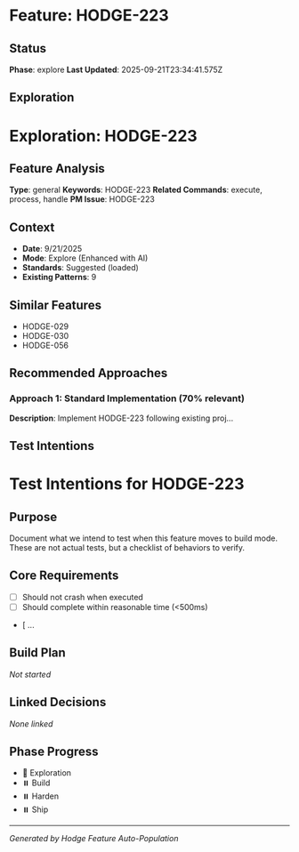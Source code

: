 # Feature: HODGE-223

## Status
**Phase**: explore
**Last Updated**: 2025-09-21T23:34:41.575Z

## Exploration
# Exploration: HODGE-223

## Feature Analysis
**Type**: general
**Keywords**: HODGE-223
**Related Commands**: execute, process, handle
**PM Issue**: HODGE-223

## Context
- **Date**: 9/21/2025
- **Mode**: Explore (Enhanced with AI)
- **Standards**: Suggested (loaded)
- **Existing Patterns**: 9


## Similar Features
- HODGE-029
- HODGE-030
- HODGE-056




## Recommended Approaches


### Approach 1: Standard Implementation (70% relevant)
**Description**: Implement HODGE-223 following existing proj...

## Test Intentions
# Test Intentions for HODGE-223

## Purpose
Document what we intend to test when this feature moves to build mode.
These are not actual tests, but a checklist of behaviors to verify.

## Core Requirements
- [ ] Should not crash when executed
- [ ] Should complete within reasonable time (<500ms)
- [ ...

## Build Plan
_Not started_

## Linked Decisions
_None linked_




## Phase Progress
- 🔄 Exploration
- ⏸️ Build
- ⏸️ Harden
- ⏸️ Ship

---
_Generated by Hodge Feature Auto-Population_
